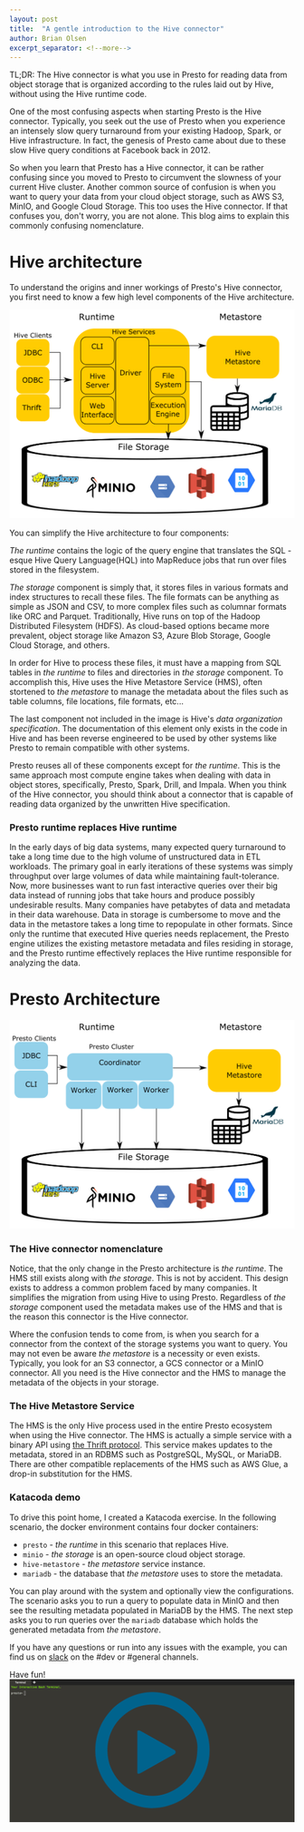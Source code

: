 ```yaml
---
layout: post
title:  "A gentle introduction to the Hive connector"
author: Brian Olsen
excerpt_separator: <!--more-->
---
```


TL;DR: The Hive connector is what you use in Presto for reading data from object
storage that is organized according to the rules laid out by Hive, without using
the Hive runtime code.

One of the most confusing aspects when starting Presto is the Hive connector. 
Typically, you seek out the use of Presto when you experience an intensely slow
query turnaround from your existing Hadoop, Spark, or Hive infrastructure. In
fact, the genesis of Presto came about due to these slow Hive query conditions
at Facebook back in 2012. 

So when you learn that Presto has a Hive connector,
it can be rather confusing since you moved to Presto to circumvent the slowness
of your current Hive cluster. Another common source of confusion is when you
want to query your data from your cloud object storage, such as AWS S3, MinIO, 
and Google Cloud Storage. This too uses the Hive connector. If that 
confuses you, don't worry, you are not alone. This blog aims to explain this
commonly confusing nomenclature.

<!--more-->

# Hive architecture

To understand the origins and inner workings of Presto's Hive connector, you
first need to know a few high level components of the Hive architecture.

![](/assets/blog/intro-to-hive-connector/hive.png)

You can simplify the Hive architecture to four components:

_The runtime_ contains the logic of the query engine that translates the SQL
-esque Hive Query Language(HQL) into MapReduce jobs that run over files stored 
in the filesystem.

_The storage_ component is simply that, it stores files in various formats and
index structures to recall these files. The file formats can be anything as
simple as JSON and CSV, to more complex files such as columnar formats like ORC
and Parquet. Traditionally, Hive runs on top of the Hadoop Distributed
Filesystem (HDFS). As cloud-based options became more prevalent, object storage
like Amazon S3, Azure Blob Storage, Google Cloud Storage, and others. 

In order for Hive to process these files, it must have a mapping
from SQL tables in _the runtime_ to files and directories in _the storage_
component. To accomplish this, Hive uses the Hive Metastore Service (HMS), 
often stortened to _the metastore_ to manage the metadata about the files such
as table columns, file locations, file formats, etc... 

The last component not included in the image is Hive's _data organization
specification_. The documentation of this element only exists in the code in
Hive and has been reverse engineered to be used by other systems like Presto
to remain compatible with other systems.

Presto reuses all of these components except for _the runtime_. This is the same
approach most compute engine takes when dealing with data in object stores, 
specifically, Presto, Spark, Drill, and Impala. When you think of the Hive
connector, you should think about a connector that is capable of reading data
organized by the unwritten Hive specification.

### Presto runtime replaces Hive runtime

In the early days of big data systems, many expected query turnaround to take a 
long time due to the high volume of unstructured data in ETL workloads. The
primary goal in early iterations of these systems was simply throughput over
large volumes of data while maintaining fault-tolerance. Now, more businesses
want to run fast interactive queries over their big data instead of running jobs
that take hours and produce possibly undesirable results. Many companies have
petabytes of data and metadata in their data warehouse. Data in storage is
cumbersome to move and the data in the metastore takes a long time to repopulate
in other formats. Since only the runtime that executed Hive queries needs
replacement, the Presto engine utilizes the existing metastore metadata and
files residing in storage, and the Presto runtime effectively replaces the
Hive runtime responsible for analyzing the data.

# Presto Architecture

![](/assets/blog/intro-to-hive-connector/presto.png)

### The Hive connector nomenclature

Notice, that the only change in the Presto architecture is _the runtime_. The
HMS still exists along with _the storage_. This is not by accident. This design
exists to address a common problem faced by many companies. It simplifies the
migration from using Hive to using Presto. Regardless of _the storage_ component
used the metadata makes use of the HMS and that is the reason this connector is
the Hive connector.

Where the confusion tends to come from, is when you search for a connector
from the context of the storage systems you want to query. You may not even be 
aware _the metastore_ is a necessity or even exists. Typically, you look for an
S3 connector, a GCS connector or a MinIO connector. All you need is the Hive 
connector and the HMS to manage the metadata of the objects in your storage.

### The Hive Metastore Service

The HMS is the only Hive process used in the entire Presto ecosystem when using
the Hive connector. The HMS is actually a simple service with a binary API using
[the Thrift protocol](https://thrift.apache.org/). This service makes updates to
the metadata, stored in an RDBMS such as PostgreSQL, MySQL, or MariaDB. There
are other compatible replacements of the HMS such as AWS Glue, a
drop-in substitution for the HMS.

### Katacoda demo

To drive this point home, I created a Katacoda exercise. In the following
scenario, the docker environment contains four docker containers: 
 - `presto` - _the runtime_ in this scenario that replaces Hive.
 - `minio` - _the storage_ is an open-source cloud object storage.
 - `hive-metastore` -  _the metastore_ service instance.
 - `mariadb` - the database that _the metastore_ uses to store the metadata.
 
You can play around with the system and optionally view the configurations. The
scenario asks you to run a query to populate data in MinIO and then see the
resulting metadata populated in MariaDB by the HMS. The next step asks you to
run queries over the `mariadb` database which holds the generated
metadata from _the metastore_.

If you have any questions or run into any issues with the example, you can find
us on [slack](/slack.html) on the #dev or #general channels.

Have fun!
<a href="https://www.katacoda.com/bitsondatadev/scenarios/presto-s3-hive-connector" target="_blank">
<img src="/assets/katacoda-play.png"/>
</a>
